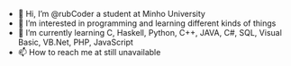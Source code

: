 - 👋 Hi, I’m @rubCoder a student at Minho University
- 👀 I’m interested in programming and learning different kinds of things
- 🌱 I’m currently learning C, Haskell, Python, C++, JAVA, C#, SQL, Visual Basic, VB.Net, PHP, JavaScript
- 📫 How to reach me at still unavailable 

<!---
rubCoder/rubCoder is a ✨ special ✨ repository because its `README.md` (this file) appears on your GitHub profile.
You can click the Preview link to take a look at your changes.
--->
